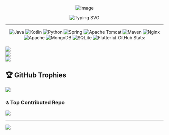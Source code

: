 <p align="center">
  <img src="https://github.com/user-attachments/assets/ac53b7ed-0fb7-4687-a7be-c56f14bbc087" alt="Image" style="max-width: 100%; height: auto;">
</p>

<p align="center">
  <img src="https://readme-typing-svg.herokuapp.com?size=30&duration=4000&color=008000&center=true&vCenter=true&width=1000&height=60&lines=Welcome+to+My+GitHub+Profile!+🚀;Writing+APIs+by+Day+💻;Debugging+by+Night+🌙;The+Journey+Continues!+🔥" alt="Typing SVG">
</p>

<hr>

<p align="center">
  <img src="https://img.shields.io/badge/java-%23ED8B00.svg?style=for-the-badge&logo=openjdk&logoColor=white" alt="Java">
  <img src="https://img.shields.io/badge/kotlin-%237F52FF.svg?style=for-the-badge&logo=kotlin&logoColor=white" alt="Kotlin">
  <img src="https://img.shields.io/badge/python-%233776AB.svg?style=for-the-badge&logo=python&logoColor=white" alt="Python">
  <img src="https://img.shields.io/badge/spring-%236DB33F.svg?style=for-the-badge&logo=spring&logoColor=white" alt="Spring">
  <img src="https://img.shields.io/badge/apache%20tomcat-%23F8DC75.svg?style=for-the-badge&logo=apache-tomcat&logoColor=black" alt="Apache Tomcat">
  <img src="https://img.shields.io/badge/apache%20maven-C71A36?style=for-the-badge&logo=apache-maven&logoColor=white" alt="Maven">
  <img src="https://img.shields.io/badge/nginx-%23009639.svg?style=for-the-badge&logo=nginx&logoColor=white" alt="Nginx">
  <img src="https://img.shields.io/badge/apache-%23D42029.svg?style=for-the-badge&logo=apache&logoColor=white" alt="Apache">
  <img src="https://img.shields.io/badge/mongodb-%234ea94b.svg?style=for-the-badge&logo=mongodb&logoColor=white" alt="MongoDB">
  <img src="https://img.shields.io/badge/sqlite-%2307405e.svg?style=for-the-badge&logo=sqlite&logoColor=white" alt="SQLite">
  <img src="https://img.shields.io/badge/flutter-%2302569B.svg?style=for-the-badge&logo=flutter&logoColor=white" alt="Flutter">
  <img s


# 📊 GitHub Stats:
![](https://github-readme-stats.vercel.app/api?username=neerajkr-coding&theme=dark&hide_border=false&include_all_commits=true&count_private=true)<br/>
![](https://github-readme-streak-stats.herokuapp.com/?user=neerajkr-coding&theme=dark&hide_border=false)<br/>
![](https://github-readme-stats.vercel.app/api/top-langs/?username=neerajkr-coding&theme=dark&hide_border=false&include_all_commits=true&count_private=true&layout=compact)

## 🏆 GitHub Trophies
![](https://github-profile-trophy.vercel.app/?username=neerajkr-coding&theme=default&no-frame=false&no-bg=true&margin-w=4)

### 🔝 Top Contributed Repo
![](https://github-contributor-stats.vercel.app/api?username=neerajkr-coding&limit=5&theme=dark&combine_all_yearly_contributions=true)

---
[![](https://visitcount.itsvg.in/api?id=neerajkr-coding&icon=8&color=0)](https://visitcount.itsvg.in)

<!-- Proudly created with GPRM ( https://gprm.itsvg.in ) -->
